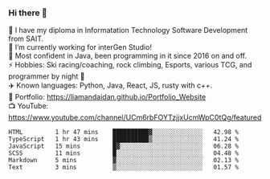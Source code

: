 ### Hi there 👋  
🏫 I have my diploma in Informatation Technology Software Development from SAIT.  
🔭 I’m currently working for interGen Studio!  
💬 Most confident in Java, been programming in it since 2016 on and off.    
⚡ Hobbies: Ski racing/coaching, rock climbing, Esports, various TCG, and programmer by night 🦉    
✈️ Known languages: Python, Java, React, JS, rusty with c++.     
🥇 Portfolio: https://liamandaidan.github.io/Portfolio_Website  
📺 YouTube: https://www.youtube.com/channel/UCm6rbFOYTzjjxUcmWpC0tQg/featured

<!--START_SECTION:waka-->

```text
HTML         1 hr 47 mins    ██████████▓░░░░░░░░░░░░░░   42.98 %
TypeScript   1 hr 43 mins    ██████████▒░░░░░░░░░░░░░░   41.24 %
JavaScript   15 mins         █▓░░░░░░░░░░░░░░░░░░░░░░░   06.28 %
SCSS         11 mins         █░░░░░░░░░░░░░░░░░░░░░░░░   04.48 %
Markdown     5 mins          ▓░░░░░░░░░░░░░░░░░░░░░░░░   02.13 %
Text         3 mins          ▒░░░░░░░░░░░░░░░░░░░░░░░░   01.57 %
```

<!--END_SECTION:waka-->

